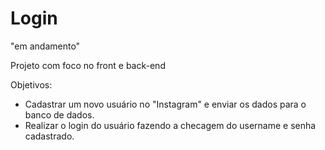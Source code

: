 # Login 
"em andamento"

Projeto com foco no front e back-end

Objetivos: 
- Cadastrar um novo usuário no "Instagram" e enviar os dados para o banco de dados.
- Realizar o login do usuário fazendo a checagem do username e senha cadastrado.


